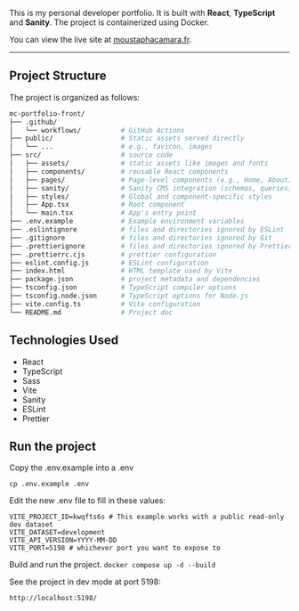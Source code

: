 This is my personal developer portfolio.
It is built with **React**, **TypeScript** and **Sanity**. The project is containerized using Docker.

You can view the live site at [moustaphacamara.fr](https://moustaphacamara.fr).

---

## Project Structure

The project is organized as follows:

```graphql
mc-portfolio-front/
├── .github/
│   └── workflows/          # GitHub Actions
├── public/                 # Static assets served directly
│   └── ...                 # e.g., favicon, images
├── src/                    # source code
│   ├── assets/             # static assets like images and fonts
│   ├── components/         # reusable React components
│   ├── pages/              # Page-level components (e.g., Home, About)
│   ├── sanity/             # Sanity CMS integration (schemas, queries)
│   ├── styles/             # Global and component-specific styles
│   ├── App.tsx             # Root component
│   └── main.tsx            # App's entry point
├── .env.example            # Example environment variables
├── .eslintignore           # files and directories ignored by ESLint
├── .gitignore              # files and directories ignored by Git
├── .prettierignore         # files and directories ignored by Prettier
├── .prettierrc.cjs         # prettier configuration
├── eslint.config.js        # ESLint configuration
├── index.html              # HTML template used by Vite
├── package.json            # project metadata and dependencies
├── tsconfig.json           # TypeScript compiler options
├── tsconfig.node.json      # TypeScript options for Node.js
├── vite.config.ts          # Vite configuration
└── README.md               # Project doc
```

## Technologies Used

- React
- TypeScript
- Sass
- Vite
- Sanity
- ESLint
- Prettier

## Run the project

Copy the .env.example into a .env

`cp .env.example .env`

Edit the new .env file to fill in these values:

```env
VITE_PROJECT_ID=kwqfts6s # This example works with a public read-only dev dataset
VITE_DATASET=development
VITE_API_VERSION=YYYY-MM-DD
VITE_PORT=5198 # whichever port you want to expose to
```

Build and run the project.
`docker compose up -d --build`

See the project in dev mode at port 5198:

`http://localhost:5198/`
